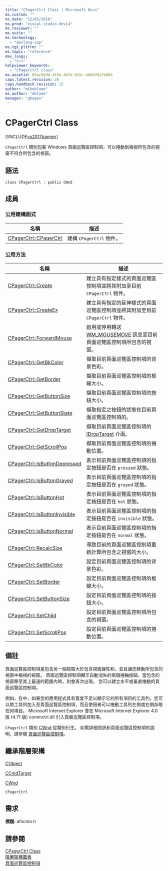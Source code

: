 ```yaml
---
title: "CPagerCtrl Class | Microsoft Docs"
ms.custom: ""
ms.date: "12/05/2016"
ms.prod: "visual-studio-dev14"
ms.reviewer: ""
ms.suite: ""
ms.technology: 
  - "devlang-cpp"
ms.tgt_pltfrm: ""
ms.topic: "reference"
dev_langs: 
  - "C++"
helpviewer_keywords: 
  - "CPagerCtrl class"
ms.assetid: 65ac58dd-4f5e-4b7e-b15c-e0d435a7e884
caps.latest.revision: 26
caps.handback.revision: 15
author: "mikeblome"
ms.author: "mblome"
manager: "ghogen"
---
```

# CPagerCtrl Class
[!INCLUDE[vs2017banner](../../assembler/inline/includes/vs2017banner.md)]

`CPagerCtrl` 類別包裝 Windows 頁面巡覽區控制項，可以捲動到檢視所包含的視窗不符合所包含的視窗。  
  
## 語法  
  
```  
class CPagerCtrl : public CWnd  
```  
  
## 成員  
  
### 公用建構函式  
  
|名稱|描述|  
|--------|--------|  
|[CPagerCtrl::CPagerCtrl](../Topic/CPagerCtrl::CPagerCtrl.md)|建構 `CPagerCtrl` 物件。|  
  
### 公用方法  
  
|名稱|描述|  
|--------|--------|  
|[CPagerCtrl::Create](../Topic/CPagerCtrl::Create.md)|建立具有指定樣式的頁面巡覽區控制項並將其附加至目前 `CPagerCtrl` 物件。|  
|[CPagerCtrl::CreateEx](../Topic/CPagerCtrl::CreateEx.md)|建立具有指定的延伸樣式的頁面巡覽區控制項並將其附加至目前 `CPagerCtrl` 物件。|  
|[CPagerCtrl::ForwardMouse](../Topic/CPagerCtrl::ForwardMouse.md)|啟用或停用轉送 [WM\_MOUSEMOVE](http://msdn.microsoft.com/library/windows/desktop/ms645616) 訊息至目前頁面巡覽區控制項所包含的視窗。|  
|[CPagerCtrl::GetBkColor](../Topic/CPagerCtrl::GetBkColor.md)|擷取目前頁面巡覽區控制項的背景色彩。|  
|[CPagerCtrl::GetBorder](../Topic/CPagerCtrl::GetBorder.md)|擷取目前頁面巡覽區控制項的框線大小。|  
|[CPagerCtrl::GetButtonSize](../Topic/CPagerCtrl::GetButtonSize.md)|擷取目前頁面巡覽區控制項的按鈕大小。|  
|[CPagerCtrl::GetButtonState](../Topic/CPagerCtrl::GetButtonState.md)|擷取指定之按鈕的狀態在目前頁面巡覽區控制項的。|  
|[CPagerCtrl::GetDropTarget](../Topic/CPagerCtrl::GetDropTarget.md)|擷取目前頁面巡覽區控制項的 [IDropTarget](http://msdn.microsoft.com/library/windows/desktop/ms679679) 介面。|  
|[CPagerCtrl::GetScrollPos](../Topic/CPagerCtrl::GetScrollPos.md)|擷取目前頁面巡覽區控制項的捲動位置。|  
|[CPagerCtrl::IsButtonDepressed](../Topic/CPagerCtrl::IsButtonDepressed.md)|表示目前頁面巡覽區控制項的指定按鈕是否在 `pressed` 狀態。|  
|[CPagerCtrl::IsButtonGrayed](../Topic/CPagerCtrl::IsButtonGrayed.md)|表示目前頁面巡覽區控制項的指定按鈕是否在 `grayed` 狀態。|  
|[CPagerCtrl::IsButtonHot](../Topic/CPagerCtrl::IsButtonHot.md)|表示目前頁面巡覽區控制項的指定按鈕是否在 `hot` 狀態。|  
|[CPagerCtrl::IsButtonInvisible](../Topic/CPagerCtrl::IsButtonInvisible.md)|表示目前頁面巡覽區控制項的指定按鈕是否在 `invisible` 狀態。|  
|[CPagerCtrl::IsButtonNormal](../Topic/CPagerCtrl::IsButtonNormal.md)|表示目前頁面巡覽區控制項的指定按鈕是否在 `normal` 狀態。|  
|[CPagerCtrl::RecalcSize](../Topic/CPagerCtrl::RecalcSize.md)|導致目前的頁面巡覽區控制項重新計算所包含之視窗的大小。|  
|[CPagerCtrl::SetBkColor](../Topic/CPagerCtrl::SetBkColor.md)|設定目前頁面巡覽區控制項的背景色彩。|  
|[CPagerCtrl::SetBorder](../Topic/CPagerCtrl::SetBorder.md)|設定目前頁面巡覽區控制項的框線大小。|  
|[CPagerCtrl::SetButtonSize](../Topic/CPagerCtrl::SetButtonSize.md)|設定目前頁面巡覽區控制項的按鈕大小。|  
|[CPagerCtrl::SetChild](../Topic/CPagerCtrl::SetChild.md)|設定目前頁面巡覽區控制項所包含的視窗。|  
|[CPagerCtrl::SetScrollPos](../Topic/CPagerCtrl::SetScrollPos.md)|設定目前頁面巡覽區控制項的捲動位置。|  
  
## 備註  
 頁面巡覽區控制項是包含另一個視窗大於包含視窗線性和，並且讓您移動所包含的視窗中檢視的視窗。  頁面巡覽區控制項顯示自動消失的兩個捲軸按鈕，當包含的視窗移至其上最遠的範圍內時，則會再次出現。  您可以建立水平或垂直捲動的頁面巡覽區控制項。  
  
 例如，在中，如果您的應用程式具有寬度不足以顯示它的所有項目的工具列，您可以將工具列加入至頁面巡覽區控制項，而且使用者可以捲動工具列左側或右側存取任何項目。  Microsoft Internet Explorer 會在 Microsoft Internet Explorer 4.0 版 \(4.71 版\) commctrl.dll 引入頁面巡覽區控制項。  
  
 `CPagerCtrl` 類別 [CWnd](../../mfc/reference/cwnd-class.md) 從類別衍生。  如需詳細資訊和頁面巡覽區控制項的說明，請參閱 [頁面巡覽區控制項](http://msdn.microsoft.com/library/windows/desktop/bb760855)。  
  
## 繼承階層架構  
 [CObject](../../mfc/reference/cobject-class.md)  
  
 [CCmdTarget](../../mfc/reference/ccmdtarget-class.md)  
  
 [CWnd](../../mfc/reference/cwnd-class.md)  
  
 `CPagerCtrl`  
  
## 需求  
 **標題:** afxcmn.h  
  
## 請參閱  
 [CPagerCtrl Class](../../mfc/reference/cpagerctrl-class.md)   
 [階層架構圖表](../../mfc/hierarchy-chart.md)   
 [頁面巡覽區控制項](http://msdn.microsoft.com/library/windows/desktop/bb760855)